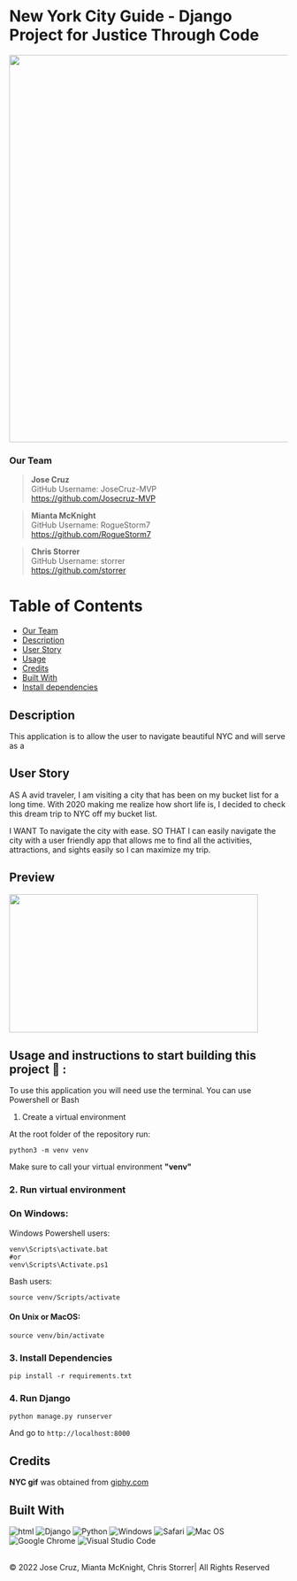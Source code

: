 # New York City Guide - Django Project for Justice Through Code

<p align="center">
  <img 
    width="700"
    height="700"
    src="assets\boroughs.gif"
  >
</p>

### Our Team

> **Jose Cruz**<br>
> GitHub Username: JoseCruz-MVP<br> https://github.com/Josecruz-MVP

> **Mianta McKnight**<br>
> GitHub Username: RogueStorm7<br> https://github.com/RogueStorm7

> **Chris Storrer**<br>
> GitHub Username: storrer<br> https://github.com/storrer

# Table of Contents

- [Our Team](#our-team)
- [Description](#description)
- [User Story](#user-story)
- [Usage](#usage)
- [Credits](#credits)
- [Built With](#built-with)
- [Install dependencies](#install-dependencies)

## Description

This application is to allow the user to navigate beautiful NYC and will serve as a

## User Story
AS A avid traveler, I am visiting a city that has been on my bucket list for a long time. With 2020 making me realize how short life is, I decided to check this dream trip to NYC off my bucket list.

I WANT To navigate the city with ease.
SO THAT I can easily navigate the city with a user friendly app that allows me to find all the activities, attractions, and sights easily so I can maximize my trip.

## Preview
<p align="left">
  <img 
    width="450"
    height="250"
    src="assets\Screenshot (236).png"
  >
</p>

## Usage and instructions to start building this project 📖 :
To use this application you will need use the terminal. You can use Powershell or Bash
 1. Create a virtual environment

At the root folder of the repository run:

```
python3 -m venv venv
```

Make sure to call your virtual environment **"venv"**

### 2. Run virtual environment

### On Windows:

Windows Powershell users:

```
venv\Scripts\activate.bat
#or
venv\Scripts\Activate.ps1
```

Bash users:

```
source venv/Scripts/activate
```

#### On Unix or MacOS:

```
source venv/bin/activate
```

### 3. Install Dependencies

```
pip install -r requirements.txt
```

### 4. Run Django

```
python manage.py runserver
```

And go to `http://localhost:8000`

## Credits
**NYC gif** was obtained from [giphy.com](https://media1.giphy.com/media/47C87Og388K5BYCmTC/giphy.gif?cid=6c09b9521aa656c3f38f6e9fe8a29b40e3526e9ba1d88ed8&rid=giphy.gif&ct=g)

## Built With

![html](https://img.shields.io/badge/-HTML5-E34F26?logo=html5&logoColor=white&logoWidth=30)
![Django](https://img.shields.io/badge/django-%23092E20.svg?style=for-the-badge&logo=django&logoColor=white)
![Python](https://img.shields.io/badge/python-3670A0?style=for-the-badge&logo=python&logoColor=ffdd54)
![Windows](https://img.shields.io/badge/Windows-0078D6?style=for-the-badge&logo=windows&logoColor=white)
![Safari](https://img.shields.io/badge/Safari-000000?style=for-the-badge&logo=Safari&logoColor=white)
![Mac OS](https://img.shields.io/badge/mac%20os-000000?style=for-the-badge&logo=macos&logoColor=F0F0F0)
![Google Chrome](https://img.shields.io/badge/Google%20Chrome-4285F4?style=for-the-badge&logo=GoogleChrome&logoColor=white)
![Visual Studio Code](https://img.shields.io/badge/Visual%20Studio%20Code-0078d7.svg?style=for-the-badge&logo=visual-studio-code&logoColor=white)


<br>
&copy; 2022 Jose Cruz, Mianta McKnight, Chris Storrer| All Rights Reserved</p>
